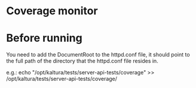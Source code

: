 # Coverage monitor

Before running
================

You need to add the DocumentRoot to the httpd.conf file, it should point to the full path of the directory that the httpd.conf file resides in.

e.g.: echo "/opt/kaltura/tests/server-api-tests/coverage" >> /opt/kaltura/tests/server-api-tests/coverage/
  
  